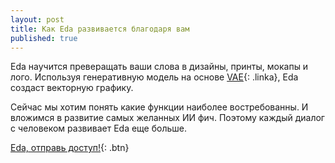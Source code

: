 ```yaml
---
layout: post
title: Как Eda развивается благодаря вам
published: true
---
```

Eda научится преверащать ваши слова в дизайны, принты, мокапы и лого. Используя генеративную модель на основе [VAE](https://en.wikipedia.org/wiki/Autoencoder#Variational_autoencoder_(VAE)){: .linka}, Eda создаст векторную графику. 

Сейчас мы хотим понять какие функции наиболее востребованны. И вложимся в развитие самых желанных ИИ фич.
Поэтому каждый диалог с человеком развивает Eda еще больше.

[Eda, отправь доступ!](https://docs.google.com/forms/d/e/1FAIpQLSdbNCTrH9p4CPYzERdFSWycf257Bw1L-4pRBpnLNnxA3Pq7HA/viewform){: .btn}

